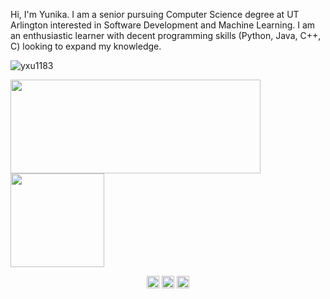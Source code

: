 <p>Hi, I'm Yunika. I am a senior pursuing Computer Science degree at UT Arlington interested in Software Development and Machine Learning. I am an enthusiastic learner with decent programming skills (Python, Java, C++, C) looking to expand my knowledge. </p>

<p align="left"> <img src="https://komarev.com/ghpvc/?username=yxu1183" alt="yxu1183" /> </p>

<p align = "left">
<img src = "https://github-readme-stats.vercel.app/api?username=yxu1183&count_private=true&show_icons=true&theme=synthwave" height = "150" width = "400"/>
<img src = "https://github-readme-stats.vercel.app/api/top-langs/?username=yxu1183&layout=compact" height = "150"/>
</p>

<p align="center"
<a href="https://www.linkedin.com/in/yunika02/" target="_blank"><img align="center" src="https://cdn.jsdelivr.net/npm/simple-icons@3.0.1/icons/linkedin.svg" alt="yunika02" height="20" width="20" /></a>
<a href="https://www.facebook.com/yunika.upadhayaya" target="_blank"><img align="center" src="https://cdn.jsdelivr.net/npm/simple-icons@3.0.1/icons/facebook.svg" alt="yunika.upadhayaya" height="20" width="20" /></a>
  <a href="https://twitter.com/UpadhyayaYunika" target="_blank"><img align="center" src="https://cdn.jsdelivr.net/npm/simple-icons@3.0.1/icons/twitter.svg" alt="UpadhyayaYunika" height="20" width="20" /></a>
</p>
